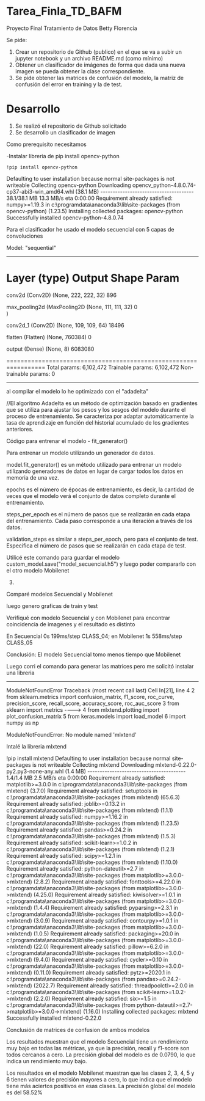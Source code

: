 # Tarea_Finla_TD_BAFM
 

Proyecto Final Tratamiento de Datos
Betty Florencia

Se pide:
1. Crear un repositorio de Github (publico) en el que se va a subir un jupyter notebook y un archivo
README.md (como mínimo)
2. Obtener un clasificador de imágenes de forma que dada una nueva imagen se pueda obtener la clase
correspondiente.
3. Se pide obtener las matrices de confusión del modelo, la matriz de confusión del error en training y la de
test.

# Desarrollo

1. Se realizó el repositorio de Github solicitado
2. Se desarrollo un clasificador de imagen

Como prerequisito necesitamos 

-Instalar libreria de pip install opencv-python

    !pip install opencv-python


Defaulting to user installation because normal site-packages is not writeable
Collecting opencv-python
  Downloading opencv_python-4.8.0.74-cp37-abi3-win_amd64.whl (38.1 MB)
     -------------------------------------- 38.1/38.1 MB 13.3 MB/s eta 0:00:00
Requirement already satisfied: numpy>=1.19.3 in c:\programdata\anaconda3\lib\site-packages (from opencv-python) (1.23.5)
Installing collected packages: opencv-python
Successfully installed opencv-python-4.8.0.74


Para el clasificador he usado el modelo secuencial con 5 capas de convoluciones

Model: "sequential"
_________________________________________________________________
 Layer (type)                Output Shape              Param    
=================================================================
 conv2d (Conv2D)             (None, 222, 222, 32)      896       
                                                                 
 max_pooling2d (MaxPooling2D  (None, 111, 111, 32)     0         
 )                                                               
                                                                 
 conv2d_1 (Conv2D)           (None, 109, 109, 64)      18496     
                                                                 
 flatten (Flatten)           (None, 760384)            0         
                                                                 
 output (Dense)              (None, 8)                 6083080   
                                                                 
=================================================================
Total params: 6,102,472
Trainable params: 6,102,472
Non-trainable params: 0
_________________________________________________________________

al compilar el modelo lo he optimizado con el "adadelta"

//El algoritmo Adadelta es un método de optimización basado en gradientes que se utiliza para ajustar los pesos y los sesgos del modelo durante el proceso de entrenamiento. Se caracteriza por adaptar automáticamente la tasa de aprendizaje en función del historial 
acumulado de los gradientes anteriores.

Código para entrenar el modelo - fit_generator() 

Para entrenar un modelo utilizando un generador de datos. 

model.fit_generator() es un método utilizado para entrenar un modelo utilizando generadores de datos en lugar de cargar todos los datos en memoria de una vez.

epochs es el número de épocas de entrenamiento, es decir, la cantidad de veces que el modelo verá el conjunto de datos completo durante el entrenamiento.

steps_per_epoch es el número de pasos que se realizarán en cada etapa del entrenamiento. Cada paso corresponde a una iteración a través de los datos.

validation_steps es similar a steps_per_epoch, pero para el conjunto de test. Especifica el número de pasos que se realizarán en cada etapa de test.



Utilicé este comando para guardar el modelo custom_model.save("model_secuencial.h5") y luego poder compararlo con el otro modelo Mobilenet 


3.
Comparé modelos Secuencial y Mobilenet

luego genero graficas de train y test 


Verifiqué con modelo Secuencial y con Mobilenet para encontrar coincidencia de imagenes y el resultado es distinto 

En Secuencial 0s 199ms/step CLASS_04; en Mobilenet 1s 558ms/step CLASS_05  

Conclusión: El modelo Secuencial tomo menos tiempo que Mobilenet


Luego corri el comando para generar las matrices pero me solicitó instalar una libreria 

---------------------------------------------------------------------------
ModuleNotFoundError                       Traceback (most recent call last)
Cell In[21], line 4
      2 from sklearn.metrics import confusion_matrix, f1_score, roc_curve, precision_score, recall_score, accuracy_score, roc_auc_score
      3 from sklearn import metrics
----> 4 from mlxtend.plotting import plot_confusion_matrix
      5 from keras.models import load_model
      6 import numpy as np

ModuleNotFoundError: No module named 'mlxtend'

Intalé la libreria mlxtend

!pip install mlxtend
Defaulting to user installation because normal site-packages is not writeable
Collecting mlxtend
  Downloading mlxtend-0.22.0-py2.py3-none-any.whl (1.4 MB)
     ---------------------------------------- 1.4/1.4 MB 2.5 MB/s eta 0:00:00
Requirement already satisfied: matplotlib>=3.0.0 in c:\programdata\anaconda3\lib\site-packages (from mlxtend) (3.7.0)
Requirement already satisfied: setuptools in c:\programdata\anaconda3\lib\site-packages (from mlxtend) (65.6.3)
Requirement already satisfied: joblib>=0.13.2 in c:\programdata\anaconda3\lib\site-packages (from mlxtend) (1.1.1)
Requirement already satisfied: numpy>=1.16.2 in c:\programdata\anaconda3\lib\site-packages (from mlxtend) (1.23.5)
Requirement already satisfied: pandas>=0.24.2 in c:\programdata\anaconda3\lib\site-packages (from mlxtend) (1.5.3)
Requirement already satisfied: scikit-learn>=1.0.2 in c:\programdata\anaconda3\lib\site-packages (from mlxtend) (1.2.1)
Requirement already satisfied: scipy>=1.2.1 in c:\programdata\anaconda3\lib\site-packages (from mlxtend) (1.10.0)
Requirement already satisfied: python-dateutil>=2.7 in c:\programdata\anaconda3\lib\site-packages (from matplotlib>=3.0.0->mlxtend) (2.8.2)
Requirement already satisfied: fonttools>=4.22.0 in c:\programdata\anaconda3\lib\site-packages (from matplotlib>=3.0.0->mlxtend) (4.25.0)
Requirement already satisfied: kiwisolver>=1.0.1 in c:\programdata\anaconda3\lib\site-packages (from matplotlib>=3.0.0->mlxtend) (1.4.4)
Requirement already satisfied: pyparsing>=2.3.1 in c:\programdata\anaconda3\lib\site-packages (from matplotlib>=3.0.0->mlxtend) (3.0.9)
Requirement already satisfied: contourpy>=1.0.1 in c:\programdata\anaconda3\lib\site-packages (from matplotlib>=3.0.0->mlxtend) (1.0.5)
Requirement already satisfied: packaging>=20.0 in c:\programdata\anaconda3\lib\site-packages (from matplotlib>=3.0.0->mlxtend) (22.0)
Requirement already satisfied: pillow>=6.2.0 in c:\programdata\anaconda3\lib\site-packages (from matplotlib>=3.0.0->mlxtend) (9.4.0)
Requirement already satisfied: cycler>=0.10 in c:\programdata\anaconda3\lib\site-packages (from matplotlib>=3.0.0->mlxtend) (0.11.0)
Requirement already satisfied: pytz>=2020.1 in c:\programdata\anaconda3\lib\site-packages (from pandas>=0.24.2->mlxtend) (2022.7)
Requirement already satisfied: threadpoolctl>=2.0.0 in c:\programdata\anaconda3\lib\site-packages (from scikit-learn>=1.0.2->mlxtend) (2.2.0)
Requirement already satisfied: six>=1.5 in c:\programdata\anaconda3\lib\site-packages (from python-dateutil>=2.7->matplotlib>=3.0.0->mlxtend) (1.16.0)
Installing collected packages: mlxtend
Successfully installed mlxtend-0.22.0

Conclusión de matrices de confusion de ambos modelos

Los resultados muestran que el modelo Secuencial tiene un rendimiento muy bajo en todas las métricas, ya que la precisión, recall y f1-score son todos cercanos a cero. La precisión global del modelo es de 0.0790, lo que indica un rendimiento muy bajo.



Los resultados en el modelo Mobilenet muestran que las clases 2, 3, 4, 5 y 6 tienen valores de precisión mayores a cero, lo que indica que el modelo tiene más aciertos positivos en esas clases. La precisión global del modelo es del 58.52%



